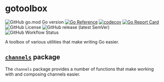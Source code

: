# gotoolbox

![GitHub go.mod Go version](https://img.shields.io/github/go-mod/go-version/figglewatts/gotoolbox)
[![Go Reference](https://pkg.go.dev/badge/github.com/figglewatts/gotoolbox.svg)](https://pkg.go.dev/github.com/figglewatts/gotoolbox)
[![codecov](https://codecov.io/gh/Figglewatts/gotoolbox/branch/main/graph/badge.svg?token=PCM2LSH2DG)](https://codecov.io/gh/Figglewatts/gotoolbox)
[![Go Report Card](https://goreportcard.com/badge/github.com/figglewatts/gotoolbox)](https://goreportcard.com/report/github.com/figglewatts/gotoolbox)
![GitHub License](https://img.shields.io/github/license/figglewatts/gotoolbox)
![GitHub release (latest SemVer)](https://img.shields.io/github/v/release/figglewatts/gotoolbox)
![GitHub Workflow Status](https://img.shields.io/github/workflow/status/figglewatts/gotoolbox/run%20tests)

A toolbox of various utilities that make writing Go easier.

## [`channels`](https://pkg.go.dev/github.com/figglewatts/gotoolbox/pkg/channels) package
The `channels` package provides a number of functions that make working with and composing channels easier.